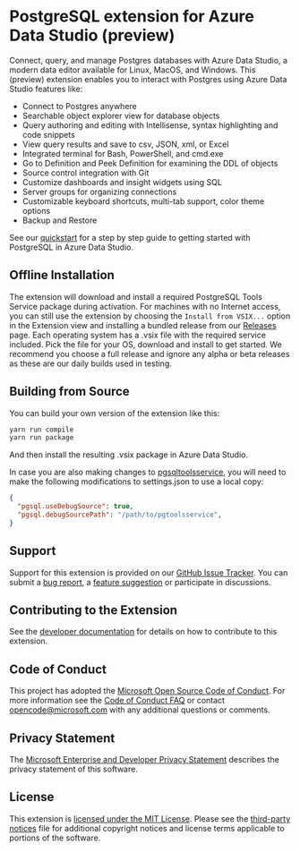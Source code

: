 # PostgreSQL extension for Azure Data Studio (preview)

Connect, query, and manage Postgres databases with Azure Data Studio, a modern data editor available for Linux, MacOS, and Windows. This (preview) extension enables you to interact with Postgres using Azure Data Studio features like:

* Connect to Postgres anywhere
* Searchable object explorer view for database objects
* Query authoring and editing with Intellisense, syntax highlighting and code snippets
* View query results and save to csv, JSON, xml, or Excel
* Integrated terminal for Bash, PowerShell, and cmd.exe
* Go to Definition and Peek Definition for examining the DDL of objects
* Source control integration with Git
* Customize dashboards and insight widgets using SQL
* Server groups for organizing connections
* Customizable keyboard shortcuts, multi-tab support, color theme options
* Backup and Restore

See our [quickstart] for a step by step guide to getting started with PostgreSQL in Azure Data Studio.

## Offline Installation
The extension will download and install a required PostgreSQL Tools Service package during activation. For machines with no Internet access, you can still use the extension by choosing the
`Install from VSIX...` option in the Extension view and installing a bundled release from our [Releases](https://github.com/Microsoft/azuredatastudio-postgresql/releases) page.
Each operating system has a .vsix file with the required service included. Pick the file for your OS, download and install to get started.
We recommend you choose a full release and ignore any alpha or beta releases as these are our daily builds used in testing.

## Building from Source

You can build your own version of the extension like this:

```sh
yarn run compile
yarn run package
```

And then install the resulting .vsix package in Azure Data Studio.

In case you are also making changes to [pgsqltoolsservice](https://github.com/microsoft/pgtoolsservice), you will need to make the following modifications to settings.json to use a local copy:

```json
{
  "pgsql.useDebugSource": true,
  "pgsql.debugSourcePath": "/path/to/pgtoolsservice",
}
```

## Support
Support for this extension is provided on our [GitHub Issue Tracker]. You can submit a [bug report], a [feature suggestion] or participate in discussions.

## Contributing to the Extension
See the [developer documentation] for details on how to contribute to this extension.

## Code of Conduct
This project has adopted the [Microsoft Open Source Code of Conduct]. For more information see the [Code of Conduct FAQ] or contact [opencode@microsoft.com] with any additional questions or comments.

## Privacy Statement
The [Microsoft Enterprise and Developer Privacy Statement] describes the privacy statement of this software.

## License
This extension is [licensed under the MIT License]. Please see the [third-party notices] file for additional copyright notices and license terms applicable to portions of the software.

[quickstart]: https://docs.microsoft.com/sql/azure-data-studio/quickstart-postgres
[GitHub Issue Tracker]:https://github.com/Microsoft/azuredatastudio-postgresql/issues
[bug report]:https://github.com/Microsoft/azuredatastudio-postgresql/issues/new?labels=bug
[feature suggestion]:https://github.com/Microsoft/azuredatastudio-postgresql/issues/new?labels=feature-request
[developer documentation]:https://github.com/Microsoft/azuredatastudio-postgresql/wiki/How-to-Contribute
[Microsoft Enterprise and Developer Privacy Statement]:https://go.microsoft.com/fwlink/?LinkId=786907&lang=en7
[licensed under the MIT License]: https://github.com/Microsoft/azuredatastudio-postgresql/blob/master/LICENSE
[third-party notices]: https://github.com/Microsoft/azuredatastudio-postgresql/blob/master/ThirdPartyNotices.txt
[Microsoft Open Source Code of Conduct]:https://opensource.microsoft.com/codeofconduct/
[Code of Conduct FAQ]:https://opensource.microsoft.com/codeofconduct/faq/
[opencode@microsoft.com]:mailto:opencode@microsoft.com
